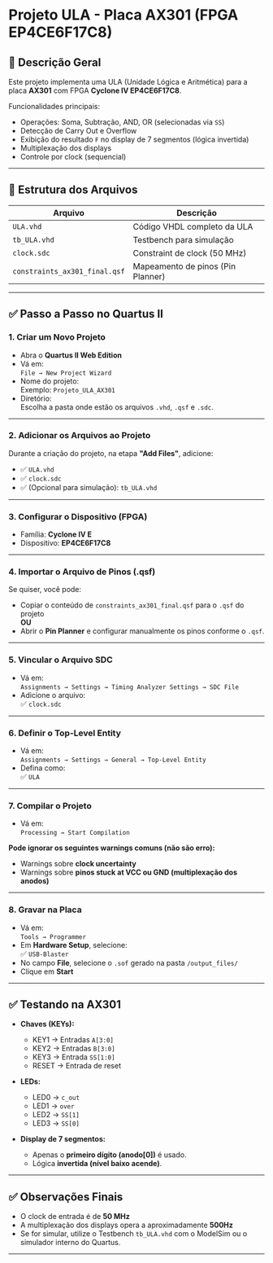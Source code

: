 # Projeto ULA - Placa AX301 (FPGA EP4CE6F17C8)

## 📌 Descrição Geral

Este projeto implementa uma ULA (Unidade Lógica e Aritmética) para a placa **AX301** com FPGA **Cyclone IV EP4CE6F17C8**.

Funcionalidades principais:

- Operações: Soma, Subtração, AND, OR (selecionadas via `SS`)
- Detecção de Carry Out e Overflow
- Exibição do resultado `F` no display de 7 segmentos (lógica invertida)
- Multiplexação dos displays
- Controle por clock (sequencial)

---

## 📁 Estrutura dos Arquivos

| Arquivo | Descrição |
|---|---|
| `ULA.vhd` | Código VHDL completo da ULA |
| `tb_ULA.vhd` | Testbench para simulação |
| `clock.sdc` | Constraint de clock (50 MHz) |
| `constraints_ax301_final.qsf` | Mapeamento de pinos (Pin Planner) |

---

## ✅ Passo a Passo no Quartus II

### 1. Criar um Novo Projeto

- Abra o **Quartus II Web Edition**
- Vá em:  
`File → New Project Wizard`
- Nome do projeto:  
Exemplo: `Projeto_ULA_AX301`
- Diretório:  
Escolha a pasta onde estão os arquivos `.vhd`, `.qsf` e `.sdc`.

---

### 2. Adicionar os Arquivos ao Projeto

Durante a criação do projeto, na etapa **"Add Files"**, adicione:

- ✅ `ULA.vhd`
- ✅ `clock.sdc`
- ✅ (Opcional para simulação): `tb_ULA.vhd`

---

### 3. Configurar o Dispositivo (FPGA)

- Família: **Cyclone IV E**
- Dispositivo: **EP4CE6F17C8**

---

### 4. Importar o Arquivo de Pinos (.qsf)

Se quiser, você pode:

- Copiar o conteúdo de `constraints_ax301_final.qsf` para o `.qsf` do projeto  
**OU**  
- Abrir o **Pin Planner** e configurar manualmente os pinos conforme o `.qsf`.

---

### 5. Vincular o Arquivo SDC

- Vá em:  
`Assignments → Settings → Timing Analyzer Settings → SDC File`
- Adicione o arquivo:  
✅ `clock.sdc`

---

### 6. Definir o Top-Level Entity

- Vá em:  
`Assignments → Settings → General → Top-Level Entity`
- Defina como:  
✅ `ULA`

---

### 7. Compilar o Projeto

- Vá em:  
`Processing → Start Compilation`

**Pode ignorar os seguintes warnings comuns (não são erro):**

- Warnings sobre **clock uncertainty**
- Warnings sobre **pinos stuck at VCC ou GND (multiplexação dos anodos)**

---

### 8. Gravar na Placa

- Vá em:  
`Tools → Programmer`
- Em **Hardware Setup**, selecione:  
✅ `USB-Blaster`
- No campo **File**, selecione o `.sof` gerado na pasta `/output_files/`
- Clique em **Start**

---

## ✅ Testando na AX301

- **Chaves (KEYs):**
  - KEY1 → Entradas `A[3:0]`
  - KEY2 → Entradas `B[3:0]`
  - KEY3 → Entrada `SS[1:0]`
  - RESET → Entrada de reset

- **LEDs:**
  - LED0 → `c_out`
  - LED1 → `over`
  - LED2 → `SS[1]`
  - LED3 → `SS[0]`

- **Display de 7 segmentos:**
  - Apenas o **primeiro dígito (anodo[0])** é usado.
  - Lógica **invertida (nível baixo acende)**.

---

## ✅ Observações Finais

- O clock de entrada é de **50 MHz**
- A multiplexação dos displays opera a aproximadamente **500Hz**
- Se for simular, utilize o Testbench `tb_ULA.vhd` com o ModelSim ou o simulador interno do Quartus.

---
